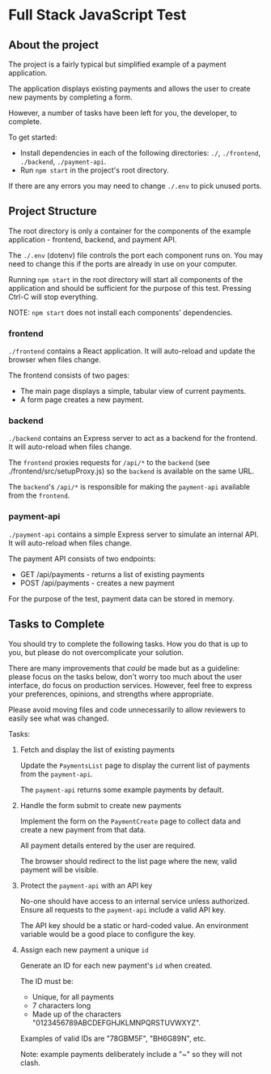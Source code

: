 # Full Stack JavaScript Test

## About the project

The project is a fairly typical but simplified example of a payment application.

The application displays existing payments and allows the user to create new payments by completing a form.

However, a number of tasks have been left for you, the developer, to complete.

To get started:

- Install dependencies in each of the following directories: `./`, `./frontend`, `./backend`, `./payment-api`.
- Run `npm start` in the project's root directory.

If there are any errors you may need to change `./.env` to pick unused ports.

## Project Structure

The root directory is only a container for the components of the example application - frontend, backend, and payment API.

The `./.env` (dotenv) file controls the port each component runs on. You may need to change this if the ports are already in use on your computer.

Running `npm start` in the root directory will start all components of the application and should be sufficient for the purpose of this test. Pressing Ctrl-C will stop everything.

NOTE: `npm start` does not install each components' dependencies.

### frontend

`./frontend` contains a React application. It will auto-reload and update the browser when files change.

The frontend consists of two pages:

- The main page displays a simple, tabular view of current payments.
- A form page creates a new payment.

### backend

`./backend` contains an Express server to act as a backend for the frontend. It will auto-reload when files change.

The `frontend` proxies requests for `/api/*` to the `backend` (see ./frontend/src/setupProxy.js) so the `backend` is available on the same URL.

The `backend`'s `/api/*` is responsible for making the `payment-api` available from the `frontend`.

### payment-api

`./payment-api` contains a simple Express server to simulate an internal API. It will auto-reload when files change.

The payment API consists of two endpoints:

- GET /api/payments - returns a list of existing payments
- POST /api/payments - creates a new payment

For the purpose of the test, payment data can be stored in memory.

## Tasks to Complete

You should try to complete the following tasks. How you do that is up to you, but please do not overcomplicate your solution.

There are many improvements that _could_ be made but as a guideline: please focus on the tasks below, don't worry too much about the user interface, do focus on production services. However, feel free to express your preferences, opinions, and strengths where appropriate.

Please avoid moving files and code unnecessarily to allow reviewers to easily see what was changed.

Tasks:

1. Fetch and display the list of existing payments

   Update the `PaymentsList` page to display the current list of payments from the `payment-api`.

   The `payment-api` returns some example payments by default.

2. Handle the form submit to create new payments

   Implement the form on the `PaymentCreate` page to collect data and create a new payment from that data.

   All payment details entered by the user are required.

   The browser should redirect to the list page where the new, valid payment will be visible.

3. Protect the `payment-api` with an API key

   No-one should have access to an internal service unless authorized. Ensure all requests to the `payment-api` include a valid API key.

   The API key should be a static or hard-coded value. An environment variable would be a good place to configure the key.

4. Assign each new payment a unique `id`

   Generate an ID for each new payment's `id` when created.

   The ID must be:

   - Unique, for all payments
   - 7 characters long
   - Made up of the characters "0123456789ABCDEFGHJKLMNPQRSTUVWXYZ".

   Examples of valid IDs are "78GBM5F", "BH6G89N", etc.

   Note: example payments deliberately include a "~" so they will not clash.
